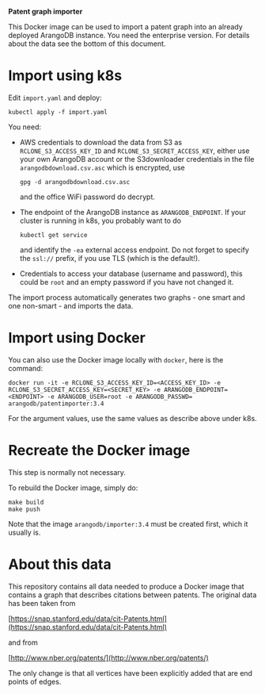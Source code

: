 **Patent graph importer**

This Docker image can be used to import a patent graph into an already
deployed ArangoDB instance. You need the enterprise version. For details
about the data see the bottom of this document.

# Import using k8s

Edit `import.yaml` and deploy:

~~~~~
kubectl apply -f import.yaml
~~~~~

You need:

  - AWS credentials to download the data from S3 as `RCLONE_S3_ACCESS_KEY_ID`
    and `RCLONE_S3_SECRET_ACCESS_KEY`, either use your own ArangoDB account
    or the S3downloader credentials in the file `arangodbdownload.csv.asc`
    which is encrypted, use

    ~~~~~
    gpg -d arangodbdownload.csv.asc
    ~~~~~

    and the office WiFi password do decrypt.

  - The endpoint of the ArangoDB instance as `ARANGODB_ENDPOINT`.
    If your cluster is running in k8s, you probably want to do

    ~~~~~
    kubectl get service
    ~~~~~

    and identify the `-ea` external access endpoint. Do not forget to specify
    the `ssl://` prefix, if you use TLS (which is the default!).

  - Credentials to access your database (username and password), this could
    be `root` and an empty password if you have not changed it.

The import process automatically generates two graphs - one smart and one
non-smart - and imports the data.


# Import using Docker

You can also use the Docker image locally with `docker`, here is the command:

~~~~~
docker run -it -e RCLONE_S3_ACCESS_KEY_ID=<ACCESS_KEY_ID> -e RCLONE_S3_SECRET_ACCESS_KEY=<SECRET_KEY> -e ARANGODB_ENDPOINT=<ENDPOINT> -e ARANGODB_USER=root -e ARANGODB_PASSWD= arangodb/patentimporter:3.4
~~~~~

For the argument values, use the same values as describe above under
k8s.

# Recreate the Docker image

This step is normally not necessary.

To rebuild the Docker image, simply do:

~~~~~
make build
make push
~~~~~

Note that the image `arangodb/importer:3.4` must be created first, which
it usually is.

# About this data

This repository contains all data needed to produce a Docker image that
contains a graph that describes citations between patents. The original
data has been taken from

  [https://snap.stanford.edu/data/cit-Patents.html](https://snap.stanford.edu/data/cit-Patents.html)

and from

  [http://www.nber.org/patents/](http://www.nber.org/patents/)

The only change is that all vertices have been explicitly added that are
end points of edges.


